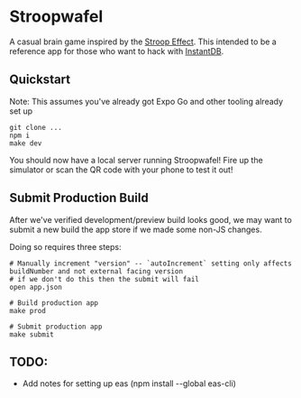 # Stroopwafel

A casual brain game inspired by the [Stroop Effect](https://en.wikipedia.org/wiki/Stroop_effect). This intended to be a reference app for those who want to hack with [InstantDB](https://instantdb.com).

## Quickstart
Note: This assumes you've already got Expo Go and other tooling already set up

```
git clone ...
npm i
make dev
```

You should now have a local server running Stroopwafel! Fire up the simulator or scan the QR code with your phone to test it out!

## Submit Production Build
After we've verified development/preview build looks good, we may want to submit a new build the app store if we made some non-JS changes.

Doing so requires three steps:

```
# Manually increment "version" -- `autoIncrement` setting only affects buildNumber and not external facing version
# if we don't do this then the submit will fail
open app.json

# Build production app
make prod

# Submit production app
make submit
```

## TODO:
- Add notes for setting up eas (npm install --global eas-cli)
